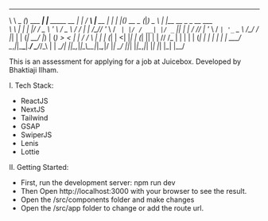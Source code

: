    __        _          _                 _     ___ _           _    _   _        _ _    _____ _ _                     
   \ \ _   _(_) ___ ___| |__   _____  __ | |   / __\ |__   __ _| | _| |_(_) __ _ (_|_)   \_   \ | |__   __ _ _ __ ___  
    \ \ | | | |/ __/ _ \ '_ \ / _ \ \/ / | |  /__\// '_ \ / _` | |/ / __| |/ _` || | |    / /\/ | '_ \ / _` | '_ ` _ \ 
 /\_/ / |_| | | (_|  __/ |_) | (_) >  <  | | / \/  \ | | | (_| |   <| |_| | (_| || | | /\/ /_ | | | | | (_| | | | | | |
 \___/ \__,_|_|\___\___|_.__/ \___/_/\_\ | | \_____/_| |_|\__,_|_|\_\\__|_|\__,_|/ |_| \____/ |_|_| |_|\__,_|_| |_| |_|
                                         |_|                                   |__/                                    


This is an assessment for applying for a job at Juicebox. Developed by Bhaktiaji Ilham.


I. Tech Stack:
- ReactJS
- NextJS
- Tailwind
- GSAP
- SwiperJS
- Lenis
- Lottie

II. Getting Started:
- First, run the development server: npm run dev
- Then Open http://localhost:3000 with your browser to see the result.
- Open the /src/components folder and make changes
- Open the /src/app folder to change or add the route url.




